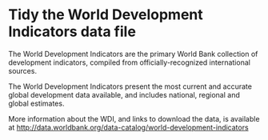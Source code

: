 # Tidy the World Development Indicators data file

The World Development Indicators are the primary World Bank collection
of development indicators, compiled from officially-recognized
international sources.

The World Development Indicators present the most current and accurate
global development data available, and includes national, regional and
global estimates.

More information about the WDI, and links to download the data, is
available at http://data.worldbank.org/data-catalog/world-development-indicators


